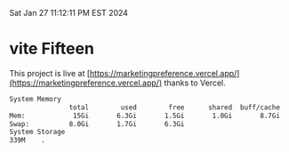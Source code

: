 Sat Jan 27 11:12:11 PM EST 2024

# vite Fifteen


This project is live at [https://marketingpreference.vercel.app/](https://marketingpreference.vercel.app/) thanks to Vercel.

```bash
System Memory
               total        used        free      shared  buff/cache   available
Mem:            15Gi       6.3Gi       1.5Gi       1.0Gi       8.7Gi       9.0Gi
Swap:          8.0Gi       1.7Gi       6.3Gi
System Storage
339M	.
```
```bash
